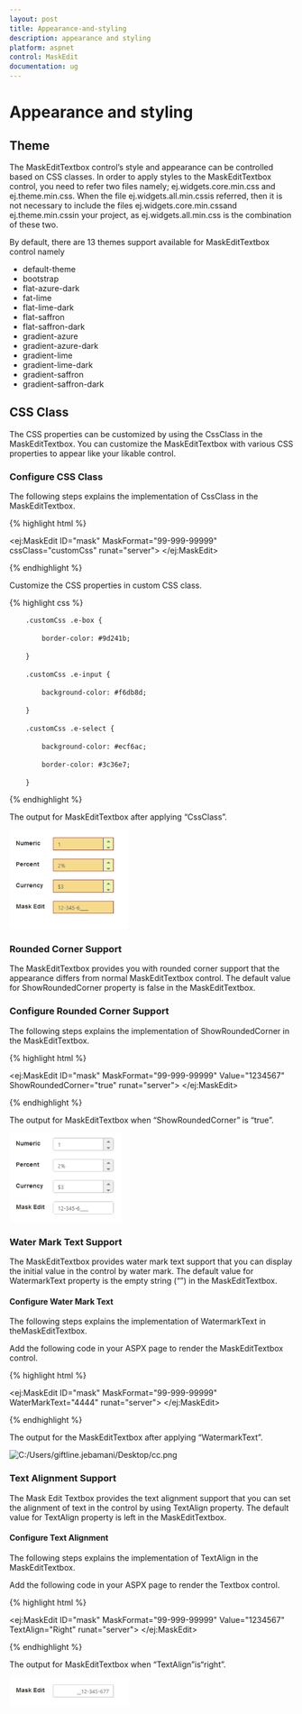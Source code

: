 ```yaml
---
layout: post
title: Appearance-and-styling
description: appearance and styling
platform: aspnet
control: MaskEdit
documentation: ug
---
```


# Appearance and styling

## Theme

The MaskEditTextbox control’s style and appearance can be controlled based on CSS classes. In order to apply styles to the MaskEditTextbox control, you need to refer two files namely; ej.widgets.core.min.css and ej.theme.min.css. When the file ej.widgets.all.min.cssis referred, then it is not necessary to include the files ej.widgets.core.min.cssand ej.theme.min.cssin your project, as ej.widgets.all.min.css is the combination of these two. 

By default, there are 13 themes support available for MaskEditTextbox control namely

* default-theme
* bootstrap
* flat-azure-dark
* fat-lime
* flat-lime-dark
* flat-saffron
* flat-saffron-dark
* gradient-azure
* gradient-azure-dark
* gradient-lime
* gradient-lime-dark
* gradient-saffron
* gradient-saffron-dark



## CSS Class

The CSS properties can be customized by using the CssClass in the MaskEditTextbox. You can customize the MaskEditTextbox with various CSS properties to appear like your likable control.

### Configure CSS Class

The following steps explains the implementation of CssClass in the MaskEditTextbox.



{% highlight html %}

<ej:MaskEdit ID="mask" MaskFormat="99-999-99999" cssClass="customCss" runat="server"> </ej:MaskEdit>



{% endhighlight %}



Customize the CSS properties in custom CSS class.

{% highlight css %}



        .customCss .e-box {

            border-color: #9d241b;

        }

        .customCss .e-input {

            background-color: #f6db8d;            

        }

        .customCss .e-select {

            background-color: #ecf6ac;

            border-color: #3c36e7;

        }





{% endhighlight %}



The output for MaskEditTextbox after applying “CssClass”.

![C:/Users/giftline.jebamani/Desktop/aa.png](Appearance-and-styling_images/Appearance-and-styling_img1.png)





### Rounded Corner Support

The MaskEditTextbox provides you with rounded corner support that the appearance differs from normal MaskEditTextbox control. The default value for ShowRoundedCorner property is false in the MaskEditTextbox.

### Configure Rounded Corner Support

The following steps explains the implementation of ShowRoundedCorner in the MaskEditTextbox.

{% highlight html %}



<ej:MaskEdit ID="mask" MaskFormat="99-999-99999"  Value="1234567" ShowRoundedCorner="true" runat="server"> </ej:MaskEdit>





{% endhighlight %}



The output for MaskEditTextbox when “ShowRoundedCorner” is “true”.

![C:/Users/giftline.jebamani/Desktop/bb.png](Appearance-and-styling_images/Appearance-and-styling_img2.png)


### Water Mark Text Support

The MaskEditTextbox provides water mark text support that you can display the initial value in the control by water mark. The default value for WatermarkText property is the empty string (“”) in the MaskEditTextbox.

#### Configure Water Mark Text

The following steps explains the implementation of WatermarkText in theMaskEditTextbox.

Add the following code in your ASPX page to render the MaskEditTextbox control.

{% highlight html %}



<ej:MaskEdit ID="mask" MaskFormat="99-999-99999" WaterMarkText="4444" runat="server"> </ej:MaskEdit>





{% endhighlight %}



The output for the MaskEditTextbox after applying “WatermarkText”.

![C:/Users/giftline.jebamani/Desktop/cc.png](Appearance-and-styling_images/Appearance-and-styling_img3.png) 



### Text Alignment Support

The Mask Edit Textbox provides the text alignment support that you can set the alignment of text in the control by using TextAlign property. The default value for TextAlign property is left in the MaskEditTextbox.

#### Configure Text Alignment

The following steps explains the implementation of TextAlign in the MaskEditTextbox.

Add the following code in your ASPX page to render the Textbox control.

{% highlight html %}

<ej:MaskEdit ID="mask" MaskFormat="99-999-99999" Value="1234567" TextAlign="Right" runat="server"> </ej:MaskEdit>





{% endhighlight %}



The output for MaskEditTextbox when “TextAlign”is“right”.

![C:/Users/giftline.jebamani/Desktop/dd.png](Appearance-and-styling_images/Appearance-and-styling_img4.png) 



